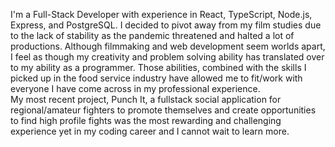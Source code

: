 I'm a Full-Stack Developer with experience in React, TypeScript, Node.js, Express, and PostgreSQL. I decided to pivot away from my film studies due to the lack of stability as the pandemic threatened and halted a lot of productions. Although filmmaking and web development seem worlds apart, I feel as though my creativity and problem solving ability has translated over to my ability as a programmer. Those abilities, combined with the skills I picked up in the food service industry have allowed me to fit/work with everyone I have come across in my professional experience. <br/>
My most recent project, Punch It, a fullstack social application for regional/amateur fighters to promote themselves and create opportunities to find high profile fights was the most rewarding and challenging experience yet in my coding career and I cannot wait to learn more.
    

<!--

- 🔭 I’m currently working on ...
- 🌱 I’m currently learning ...
- 👯 I’m looking to collaborate on ...
- 🤔 I’m looking for help with ...
- 💬 Ask me about ...
- 📫 How to reach me: ...
- 😄 Pronouns: ...
- ⚡ Fun fact: ...
-->
